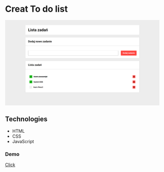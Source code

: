 # Creat To do list

![ScreenShot](https://github.com/GiorgiB04/to-do-list-js/blob/main/img/screenshot.png)
## Technologies

- HTML
- CSS
- JavaScript

### Demo
[Click](https://giorgib04.github.io/to-do-list-js/)